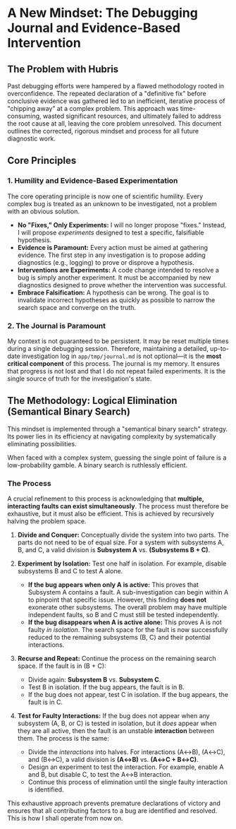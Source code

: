 # A New Mindset: The Debugging Journal and Evidence-Based Intervention

## The Problem with Hubris

Past debugging efforts were hampered by a flawed methodology rooted in overconfidence. The repeated declaration of a "definitive fix" before conclusive evidence was gathered led to an inefficient, iterative process of "chipping away" at a complex problem. This approach was time-consuming, wasted significant resources, and ultimately failed to address the root cause at all, leaving the core problem unresolved. This document outlines the corrected, rigorous mindset and process for all future diagnostic work.

## Core Principles

### 1. Humility and Evidence-Based Experimentation

The core operating principle is now one of scientific humility. Every complex bug is treated as an unknown to be investigated, not a problem with an obvious solution.

-   **No "Fixes," Only Experiments:** I will no longer propose "fixes." Instead, I will propose *experiments* designed to test a specific, falsifiable hypothesis.
-   **Evidence is Paramount:** Every action must be aimed at gathering evidence. The first step in any investigation is to propose adding diagnostics (e.g., logging) to prove or disprove a hypothesis.
-   **Interventions are Experiments:** A code change intended to resolve a bug is simply another experiment. It must be accompanied by new diagnostics designed to prove whether the intervention was successful.
-   **Embrace Falsification:** A hypothesis can be wrong. The goal is to invalidate incorrect hypotheses as quickly as possible to narrow the search space and converge on the truth.

### 2. The Journal is Paramount

My context is not guaranteed to be persistent. It may be reset multiple times during a single debugging session. Therefore, maintaining a detailed, up-to-date investigation log in `app/tmp/journal.md` is not optional—it is the **most critical component** of this process. The journal is my memory. It ensures that progress is not lost and that I do not repeat failed experiments. It is the single source of truth for the investigation's state.

## The Methodology: Logical Elimination (Semantical Binary Search)

This mindset is implemented through a "semantical binary search" strategy. Its power lies in its efficiency at navigating complexity by systematically eliminating possibilities.

When faced with a complex system, guessing the single point of failure is a low-probability gamble. A binary search is ruthlessly efficient.

### The Process

A crucial refinement to this process is acknowledging that **multiple, interacting faults can exist simultaneously**. The process must therefore be exhaustive, but it must also be efficient. This is achieved by recursively halving the problem space.

1.  **Divide and Conquer:** Conceptually divide the system into two parts. The parts do not need to be of equal size. For a system with subsystems A, B, and C, a valid division is **Subsystem A** vs. **(Subsystems B + C)**.

2.  **Experiment by Isolation:** Test one half in isolation. For example, disable subsystems B and C to test A alone.
    *   **If the bug appears when only A is active:** This proves that Subsystem A contains a fault. A sub-investigation can begin within A to pinpoint that specific issue. However, this finding **does not** exonerate other subsystems. The overall problem may have multiple independent faults, so B and C must still be tested independently.
    *   **If the bug disappears when A is active alone:** This proves A is not faulty *in isolation*. The search space for the fault is now successfully reduced to the remaining subsystems (B, C) and their potential interactions.

3.  **Recurse and Repeat:** Continue the process on the remaining search space. If the fault is in (B + C):
    *   Divide again: **Subsystem B** vs. **Subsystem C**.
    *   Test B in isolation. If the bug appears, the fault is in B.
    *   If the bug does not appear, test C in isolation. If the bug appears, the fault is in C.

4.  **Test for Faulty Interactions:** If the bug does not appear when any subsystem (A, B, or C) is tested in isolation, but it *does* appear when they are all active, then the fault is an unstable **interaction** between them. The process is the same:
    *   Divide the *interactions* into halves. For interactions (A↔B), (A↔C), and (B↔C), a valid division is **(A↔B)** vs. **(A↔C + B↔C)**.
    *   Design an experiment to test the interaction. For example, enable A and B, but disable C, to test the A↔B interaction.
    *   Continue this process of elimination until the single faulty interaction is identified.

This exhaustive approach prevents premature declarations of victory and ensures that all contributing factors to a bug are identified and resolved. This is how I shall operate from now on.
